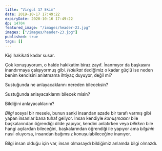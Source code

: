```yaml
---
title: "Virgül 17 Ekim"
date: 2019-10-17 17:49:22
expiryDate: 2020-10-16 17:49:22
dp: 14704
featured_image: "/images/header-23.jpg"
images: ["/images/header-23.jpg"]
published: true
tags: []
---
```




Kişi hakikati kadar susar. 

Çok konuşuyorum, o halde hakikatim biraz zayıf. İnanmıyor da başkasını
inandırmaya çalışıyormuş gibi. *Hakikat* dediğimiz o kadar güçlü ise neden benim
kendisini anlatmama ihtiyaç duyuyor, değil mi?

Sustuğunda ne anlayacaklarını nereden bileceksin?

Sustuğunda anlayacaklarını bilecek misin?

Bildiğini anlayacaklarını?

*Bilgi* sosyal bir mesele, bunun sanki insandan azade bir tarafı varmış gibi
yapan insanlar bana tuhaf geliyor. İnsan kendiyle *konuşmasını* bile
başkalarından öğrendiği dilde yapıyor, kendini anlatırken veya *bilirken* bile
hangi açılardan bileceğini, başkalarından öğrendiği ile yapıyor ama *bilginin*
nasıl oluyorsa, insandan bağımsız konuşulabileceğine inanıyor. 

Bilgi insan olduğu için var, insan olmasaydı bildiğimiz anlamda bilgi olmazdı.



